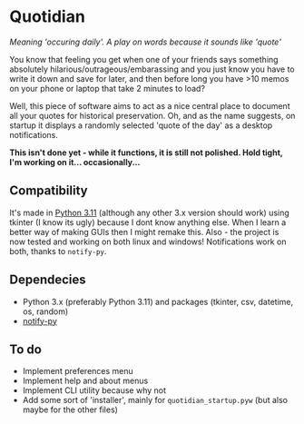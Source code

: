 # Quotidian
*Meaning 'occuring daily'. A play on words because it sounds like 'quote'*

You know that feeling you get when one of your friends says something absolutely hilarious/outrageous/embarassing and you just know you have to write it down and save for later, and then before long you have >10 memos on your phone or laptop that take 2 minutes to load?

Well, this piece of software aims to act as a nice central place to document all your quotes for historical preservation. Oh, and as the name suggests, on startup it displays a randomly selected 'quote of the day' as a desktop notifications.

**This isn't done yet - while it functions, it is still not polished. Hold tight, I'm working on it... occasionally...**

## Compatibility
It's made in [Python 3.11](https://www.python.org/downloads/release/python-3110/) (although any other 3.x version should work) using tkinter (I know its ugly) because I dont know anything else. When I learn a better way of making GUIs then I might remake this. Also - the project is now tested and working on both linux and windows! Notifications work on both, thanks to `notify-py`.

## Dependecies
- Python 3.x (preferably Python 3.11) and packages (tkinter, csv, datetime, os, random)
- [notify-py](https://pypi.org/project/notify-py/)

## To do
- Implement preferences menu
- Implement help and about menus
- Implement CLI utility because why not
- Add some sort of 'installer', mainly for `quotidian_startup.pyw` (but also maybe for the other files)

